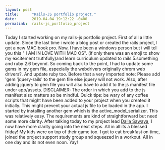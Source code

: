 ```yaml
---
layout: post
title:      "Rails-JS portfolio project."
date:       2019-04-04 19:12:22 -0400
permalink:  rails-js_portfolio_project
---
```



Today I started working on my rails-js portfolio project. First of all a little update. Since the last time i wrote a blog post or created the rails project, I got a new MAC book pro. Now, I have been a windows person but i will tell you this " I AM IN LOVE WITH MAC OS". (if only there was an emoji to show my excitement truthfully)and learn curriculum updated to rails 5.something and ruby 2.6 beyond.
So coming back to the point, I had to update some gems in my gem file, especially the webdrivers originally chrom web drivers?. And update ruby too. 
Before that a very imported note: Please add 'gem 'jquery-rails' to the gem file else jquery will not work. Also, after adding jquery to gem file you will also have to add it to the js manifest file under app/assets.  DISCLAIMER: The order in which you add to the js manifest also matters so be mindful. Quick tips: be wary of any coffee scripts that might have been added to your project when you created it initially.  This might prevent your actual js file to be loaded in the app.
I started by installing another gem which is the active_model_serializer. This was relatively easy. The requirements are kind of straightforward but need some more clarity. 
After talking today to my project lead [Dalia Sawaya](https://learn-co.slack.com/team/U50C90FH7), I now have more clarity going into the next steps.
All in all its a blessed friday! My kids were on top of their game too. I got to eat breakfast on time, joined the project support study group and squeezed in a workout. All in one day and its not even noon. Yay!
